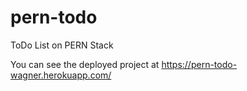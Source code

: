 # pern-todo
ToDo List on PERN Stack


You can see the deployed project at https://pern-todo-wagner.herokuapp.com/

